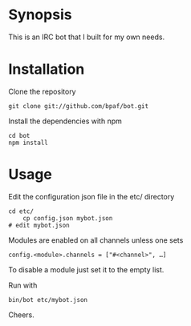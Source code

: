# Synopsis

This is an IRC bot that I built for my own needs.

# Installation

Clone the repository

	git clone git://github.com/bpaf/bot.git

Install the dependencies with npm

	cd bot
	npm install

# Usage

Edit the configuration json file in the etc/ directory

	cd etc/
        cp config.json mybot.json
	# edit mybot.json

Modules are enabled on all channels unless one sets

	config.<module>.channels = ["#<channel>", …]

To disable a module just set it to the empty list.

Run with

	bin/bot etc/mybot.json

Cheers.

